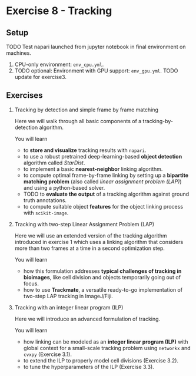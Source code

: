# Exercise 8 - Tracking

## Setup
TODO Test napari launched from jupyter notebook in final environment on machines.

1. CPU-only environment: `env_cpu.yml`.
1. TODO optional: Environment with GPU support: `env_gpu.yml`. TODO update for exercise3.


## Exercises

1. Tracking by detection and simple frame by frame matching

    Here we will walk through all basic components of a tracking-by-detection algorithm.
    
    You will learn
    - to **store and visualize** tracking results with `napari`.
    - to use a robust pretrained deep-learning-based **object detection** algorithm called *StarDist*.
    - to implement a basic **nearest-neighbor** linking algorithm.
    - to compute optimal frame-by-frame linking by setting up a **bipartite matching problem** (also called *linear assignment problem (LAP)*) and using a python-based solver.
    - TODO to **evaluate the output** of a tracking algorithm against ground truth annotations.
    - to compute suitable object **features** for the object linking process with `scikit-image`.


2. Tracking with two-step Linear Assignment Problem (LAP)

    Here we will use an extended version of the tracking algorithm introduced in exercise 1 which uses a linking algorithm that considers more than two frames at a time in a second optimization step.
    
    You will learn
    - how this formulation addresses **typical challenges of tracking in bioimages**, like cell division and objects temporarily going out of focus.
    - how to use **Trackmate**, a versatile ready-to-go implementation of two-step LAP tracking in ImageJ/Fiji.



    
3. Tracking with an integer linear program (ILP)

    Here we will introduce an advanced formulation of tracking.

    You will learn
    - how linking can be modeled as an **integer linear program (ILP)** with global context for a small-scale tracking problem using `networkx` and `cvxpy` (Exercise 3.1).
    - to extend the ILP to properly model cell divisions (Exercise 3.2).
    - to tune the hyperparameters of the ILP (Exercise 3.3).
